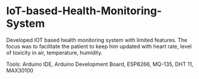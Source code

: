 # IoT-based-Health-Monitoring-System
Developed IOT based health monitoring system with limited features. The focus was to facilitate 
the patient to keep him updated with heart rate, level of toxicity in air, temperature, humidity.

Tools: Arduino IDE, Arduino Development Board, ESP8266, MQ-135, DHT 11, MAX30100
